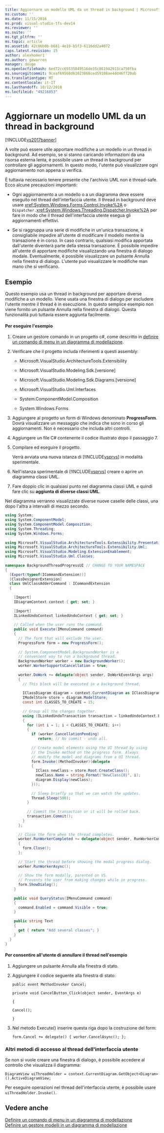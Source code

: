```yaml
---
title: Aggiornare un modello UML da un thread in background | Microsoft Docs
ms.custom: ''
ms.date: 11/15/2016
ms.prod: visual-studio-tfs-dev14
ms.reviewer: ''
ms.suite: ''
ms.tgt_pltfrm: ''
ms.topic: article
ms.assetid: 42c06b0b-b681-4e19-b5f3-6116dd2a4072
caps.latest.revision: 15
author: alexhomer1
ms.author: gewarren
manager: douge
ms.openlocfilehash: 6ed72cc65535849516de35c861942913ca750fba
ms.sourcegitcommit: 9ceaf69568d61023868ced59108ae4dd46f720ab
ms.translationtype: MT
ms.contentlocale: it-IT
ms.lasthandoff: 10/12/2018
ms.locfileid: "49216853"
---
```

# <a name="update-a-uml-model-from-a-background-thread"></a>Aggiornare un modello UML da un thread in background
[!INCLUDE[vs2017banner](../includes/vs2017banner.md)]

A volte può essere utile apportare modifiche a un modello in un thread in background. Ad esempio, se si stanno caricando informazioni da una risorsa esterna lenta, è possibile usare un thread in background per controllare gli aggiornamenti. In questo modo, l'utente può visualizzare ogni aggiornamento non appena si verifica.  
  
 È tuttavia necessario tenere presente che l'archivio UML non è thread-safe. Ecco alcune precauzioni importanti:  
  
-   Ogni aggiornamento a un modello o a un diagramma deve essere eseguito nel thread dell'interfaccia utente. Il thread in background deve usare <xref:System.Windows.Forms.Control.Invoke%2A> o `Dispatcher.`<xref:System.Windows.Threading.Dispatcher.Invoke%2A> per fare in modo che il thread dell'interfaccia utente esegua gli aggiornamenti effettivi.  
  
-   Se si raggruppa una serie di modifiche in un'unica transazione, è consigliabile impedire all'utente di modificare il modello mentre la transazione è in corso. In caso contrario, qualsiasi modifica apportata dall'utente diventerà parte della stessa transazione. È possibile impedire all'utente di apportare modifiche visualizzando una finestra di dialogo modale. Eventualmente, è possibile visualizzare un pulsante Annulla nella finestra di dialogo. L'utente può visualizzare le modifiche man mano che si verificano.  
  
## <a name="example"></a>Esempio  
 Questo esempio usa un thread in background per apportare diverse modifiche a un modello. Viene usata una finestra di dialogo per escludere l'utente mentre il thread è in esecuzione. In questo semplice esempio non viene fornito un pulsante Annulla nella finestra di dialogo. Questa funzionalità può tuttavia essere aggiunta facilmente.  
  
#### <a name="to-run-the-example"></a>Per eseguire l'esempio  
  
1.  Creare un gestore comando in un progetto c#, come descritto in [definire un comando di menu in un diagramma di modellazione](../modeling/define-a-menu-command-on-a-modeling-diagram.md).  
  
2.  Verificare che il progetto includa riferimenti a questi assembly:  
  
    -   Microsoft.VisualStudio.ArchitectureTools.Extensibility  
  
    -   Microsoft.VisualStudio.Modeling.Sdk.[versione]  
  
    -   Microsoft.VisualStudio.Modeling.Sdk.Diagrams.[versione]  
  
    -   Microsoft.VisualStudio.Uml.Interfaces  
  
    -   System.ComponentModel.Composition  
  
    -   System.Windows.Forms  
  
3.  Aggiungere al progetto un form di Windows denominato **ProgressForm**. Dovrà visualizzare un messaggio che indica che sono in corso gli aggiornamenti. Non è necessario che includa altri controlli.  
  
4.  Aggiungere un file C# contenente il codice illustrato dopo il passaggio 7.  
  
5.  Compilare ed eseguire il progetto.  
  
     Verrà avviata una nuova istanza di [!INCLUDE[vsprvs](../includes/vsprvs-md.md)] in modalità sperimentale.  
  
6.  Nell'istanza sperimentale di [!INCLUDE[vsprvs](../includes/vsprvs-md.md)] creare o aprire un diagramma classi UML.  
  
7.  Fare doppio clic in qualsiasi punto nel diagramma classi UML e quindi fare clic su **aggiunta di diverse classi UML**.  
  
 Nel diagramma verranno visualizzate diverse nuove caselle delle classi, una dopo l'altra a intervalli di mezzo secondo.  
  
```csharp  
using System;  
using System.ComponentModel;  
using System.ComponentModel.Composition;  
using System.Threading;  
using System.Windows.Forms;  
  
using Microsoft.VisualStudio.ArchitectureTools.Extensibility.Presentation;  
using Microsoft.VisualStudio.ArchitectureTools.Extensibility.Uml;  
using Microsoft.VisualStudio.Modeling.ExtensionEnablement;  
using Microsoft.VisualStudio.Uml.Classes;  
  
namespace BackgroundThreadProgressUI // CHANGE TO YOUR NAMESPACE  
{  
  [Export(typeof(ICommandExtension))]  
  [ClassDesignerExtension]  
  class UmlClassAdderCommand : ICommandExtension  
  {  
  
    [Import]  
    IDiagramContext context { get; set; }  
  
    [Import]  
    ILinkedUndoContext linkedUndoContext { get; set; }  
  
    // Called when the user runs the command.  
    public void Execute(IMenuCommand command)  
    {  
      // The form that will exclude the user.  
      ProgressForm form = new ProgressForm();  
  
      // System.ComponentModel.BackgroundWorker is a  
      // convenient way to run a background thread.  
      BackgroundWorker worker = new BackgroundWorker();  
      worker.WorkerSupportsCancellation = true;  
  
      worker.DoWork += delegate(object sender, DoWorkEventArgs args)  
      {  
        // This block will be executed in a background thread.  
  
        IClassDiagram diagram = context.CurrentDiagram as IClassDiagram;  
        IModelStore store = diagram.ModelStore;  
        const int CLASSES_TO_CREATE = 15;  
  
        // Group all the changes together.  
        using (ILinkedUndoTransaction transaction = linkedUndoContext.BeginTransaction("Background Updates"))  
        {  
          for (int i = 1; i < CLASSES_TO_CREATE; i++)  
          {  
            if (worker.CancellationPending)   
               return; // No commit - undo all.  
  
            // Create model elements using the UI thread by using  
            // the Invoke method on the progress form. Always   
            // modify the model and diagrams from a UI thread.  
            form.Invoke((MethodInvoker)(delegate  
            {  
              IClass newClass = store.Root.CreateClass();  
              newClass.Name = string.Format("NewClass{0}", i);  
              diagram.Display(newClass);  
            }));  
  
            // Sleep briefly so that we can watch the updates.  
            Thread.Sleep(500);  
          }  
  
          // Commit the transaction or it will be rolled back.  
          transaction.Commit();  
        }  
      };  
  
      // Close the form when the thread completes.  
      worker.RunWorkerCompleted += delegate(object sender, RunWorkerCompletedEventArgs args)  
      {  
        form.Close();  
      };  
  
      // Start the thread before showing the modal progress dialog.  
      worker.RunWorkerAsync();  
  
      // Show the form modally, parented on VS.  
      // Prevents the user from making changes while in progress.  
      form.ShowDialog();  
    }  
  
    public void QueryStatus(IMenuCommand command)  
    {  
      command.Enabled = command.Visible = true;  
    }  
  
    public string Text  
    {  
      get { return "Add several classes"; }  
    }  
  }  
}  
```  
  
#### <a name="to-allow-the-user-to-cancel-the-thread-in-the-example"></a>Per consentire all'utente di annullare il thread nell'esempio  
  
1.  Aggiungere un pulsante Annulla alla finestra di stato.  
  
2.  Aggiungere il codice seguente alla finestra di stato:  
  
     `public event MethodInvoker Cancel;`  
  
     `private void CancelButton_Click(object sender, EventArgs e)`  
  
     `{`  
  
     `Cancel();`  
  
     `}`  
  
3.  Nel metodo Execute() inserire questa riga dopo la costruzione del form:  
  
     `form.Cancel += delegate() { worker.CancelAsync(); };`  
  
### <a name="other-methods-of-accessing-the-ui-thread"></a>Altri metodi di accesso al thread dell'interfaccia utente  
 Se non si vuole creare una finestra di dialogo, è possibile accedere al controllo che visualizza il diagramma:  
  
 `DiagramView uiThreadHolder = context.CurrentDiagram.GetObject<Diagram>().ActiveDiagramView;`  
  
 Per eseguire operazioni nel thread dell'interfaccia utente, è possibile usare `uiThreadHolder.Invoke()`.  
  
## <a name="see-also"></a>Vedere anche  
 [Definire un comando di menu in un diagramma di modellazione](../modeling/define-a-menu-command-on-a-modeling-diagram.md)   
 [Definire un gestore modelli in un diagramma di modellazione](../modeling/define-a-gesture-handler-on-a-modeling-diagram.md)



